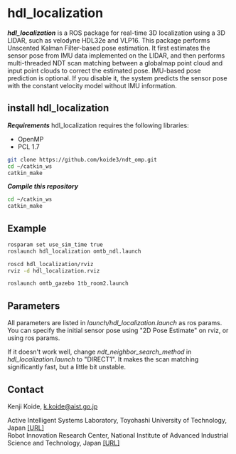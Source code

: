 # hdl_localization
***hdl_localization*** is a ROS package for real-time 3D localization using a 3D LIDAR, such as velodyne HDL32e and VLP16. This package performs Unscented Kalman Filter-based pose estimation. It first estimates the sensor pose from IMU data implemented on the LIDAR, and then performs multi-threaded NDT scan matching between a globalmap point cloud and input point clouds to correct the estimated pose. IMU-based pose prediction is optional. If you disable it, the system predicts the sensor pose with the constant velocity model without IMU information.




## install hdl_localization
***Requirements***
hdl_localization requires the following libraries:
- OpenMP
- PCL 1.7

```bash
git clone https://github.com/koide3/ndt_omp.git
cd ~/catkin_ws
catkin_make
```

***Compile this repository***
```bash
cd ~/catkin_ws
catkin_make
```



## Example

```bash
rosparam set use_sim_time true
roslaunch hdl_localization omtb_ndl.launch
```

```bash
roscd hdl_localization/rviz
rviz -d hdl_localization.rviz
```

```bash
roslaunch omtb_gazebo 1tb_room2.launch
```



## Parameters
All parameters are listed in *launch/hdl_localization.launch* as ros params.<br>
You can specify the initial sensor pose using "2D Pose Estimate" on rviz, or using ros params.

If it doesn't work well, change *ndt_neighbor_search_method* in *hdl_localization.launch* to "DIRECT1". It makes the scan matching significantly fast, but a little bit unstable.



## Contact
Kenji Koide, k.koide@aist.go.jp

Active Intelligent Systems Laboratory, Toyohashi University of Technology, Japan [\[URL\]](http://www.aisl.cs.tut.ac.jp)  
Robot Innovation Research Center, National Institute of Advanced Industrial Science and Technology, Japan  [\[URL\]](https://unit.aist.go.jp/rirc/en/team/smart_mobility.html)



